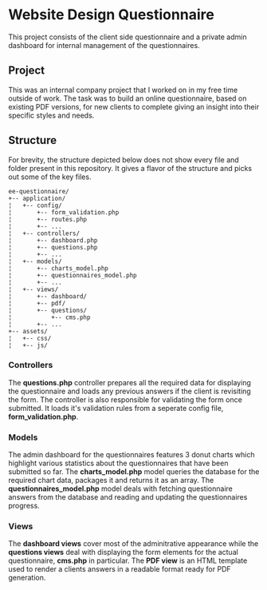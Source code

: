 # Website Design Questionnaire

This project consists of the client side questionnaire and a private admin dashboard for internal management of the questionnaires. 

## Project

This was an internal company project that I worked on in my free time outside of work. The task was to build an online questionnaire, based on existing PDF versions, for new clients to complete giving an insight into their specific styles and needs. 

## Structure

For brevity, the structure depicted below does not show every file and folder present in this repository. It gives a flavor of the structure and picks out some of the key files.

```
ee-questionnaire/
+-- application/
¦	+-- config/
¦		+-- form_validation.php
¦		+-- routes.php
¦		+-- ...
¦	+-- controllers/
¦		+-- dashboard.php
¦		+-- questions.php
¦		+-- ...
¦	+-- models/
¦		+-- charts_model.php
¦		+-- questionnaires_model.php
¦		+-- ...
¦	+-- views/
¦		+-- dashboard/
¦		+-- pdf/
¦		+-- questions/
¦			+-- cms.php
¦		+-- ...
+-- assets/
¦	+-- css/
¦	+-- js/
```

### Controllers

The **questions.php** controller prepares all the required data for displaying the questionnaire and loads any previous answers if the client is revisiting the form. The controller is also responsible for validating the form once submitted. It loads it's validation rules from a seperate config file, **form_validation.php**.

### Models

The admin dashboard for the questionnaires features 3 donut charts which highlight various statistics about the questionnaires that have been submitted so far. The **charts_model.php** model queries the database for the required chart data, packages it and returns it as an array. The **questionnaires_model.php** model deals with fetching questionnaire answers from the database and reading and updating the questionnaires progress.

### Views

The **dashboard views** cover most of the adminitrative appearance while the **questions views** deal with displaying the form elements for the actual questionnaire, **cms.php** in particular. The **PDF view** is an HTML template used to render a clients answers in a readable format ready for PDF generation.
